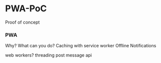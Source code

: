 # PWA-PoC
Proof of concept

### PWA
Why?
What can you do?
Caching with service worker
Offline
Notifications

web workers?
threading
post message api
